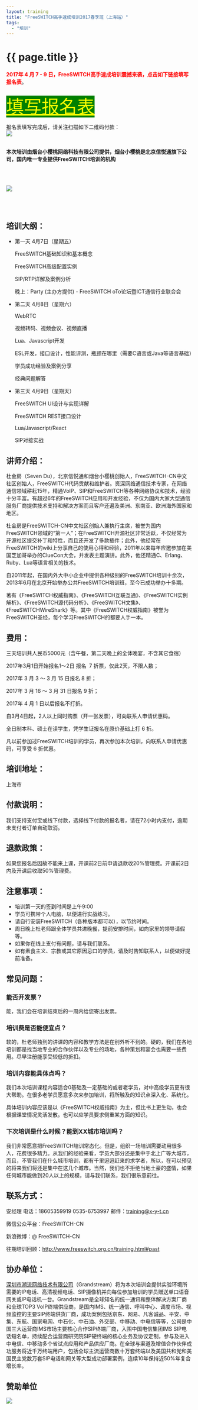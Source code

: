 ```yaml
---
layout: training
title: "FreeSWITCH高手速成培训2017春季班（上海站）"
tags:
  - "培训"
---
```


# {{ page.title }}

<strong style="color:red">2017年 4 月 7 - 9 日，FreeSWITCH高手速成培训震撼来袭，点击如下链接填写报名表</strong>。

<br>

<div style="line-height:40pt;">
    <a target="_blank" style="font-size:36pt;background-color:green;color:#FFFF00" href="http://cn.mikecrm.com/04qSCUK">填写报名表</a><br>
</div>

<br>
报名表填写完成后，请关注扫描如下二维码付款：<br>
<img src="http://x-y-t.cn/img/banner/xyt.jpg"></img>
<br>

<!-- <div style="line-height:40pt"><a target="_blank" href="https://wap.koudaitong.com/v2/showcase/goods?alias=3nrmk96kukx37" style="font-size:36pt;background-color:green;color:yellow"> 报名已结束 </a><br>（移动版，仅支持微信支付）</div> -->


<br>


<strong>本次培训由烟台小樱桃网络科技有限公司提供，烟台小樱桃是北京信悦通旗下公司，国内唯一专业提供FreeSWITCH培训的机构</strong>

<!-- 凡是报名参加此次培训的学员，均可免费获得由杜金房著《FreeSWITCH权威指南》一本，我们会在您支付学费后的一周内寄出此书。 -->

<!-- 如果我们把书寄到您手上，而您又取消报名，此书不支持退回，我们会在您的学费里扣除100元的书费，再按退款政策给您退费。 -->

<br><br>

<img src="/images/training/fst1704.png">

<br><br>


## 培训大纲：

- 第一天 4月7日（星期五）

    FreeSWITCH基础知识和基本概念

    FreeSWITCH高级配置实例

    SIP/RTP详解及案例分析

    晚上：Party (主办方提供) - FreeSWITCH oTo论坛暨ICT通信行业联合会

- 第二天 4月8日（星期六）

    WebRTC

    视频转码、视频会议、视频直播

    Lua、Javascript开发

    ESL开发，接口设计，性能评测，瓶颈在哪里（需要C语言或Java等语言基础）

    学员成功经验及案例分享

    经典问题解答

- 第三天 4月9日（星期天）

    FreeSWITCH UI设计与实现详解

    FreeSWITCH REST接口设计

    Lua/Javascript/React

    SIP对接实战

## 讲师介绍：

杜金房（Seven Du），北京信悦通和烟台小樱桃创始人，FreeSWITCH-CN中文社区创始人，FreeSWITCH代码贡献和维护者。资深网络通信技术专家，在网络通信领域耕耘15年，精通VoIP、SIP和FreeSWITCH等各种网络协议和技术，经验十分丰富。有超过6年的FreeSWITCH应用和开发经验，不仅为国内大家大型通信服务厂商提供技术支持和解决方案而且客户还遍及美洲、东南亚、欧洲海外国家和地区。

杜金房是FreeSWITCH-CN中文社区创始人兼执行主席，被誉为国内FreeSWITCH领域的“第一人”；在FreeSWITCH开源社区非常活跃，不仅经常为开源社区提交补丁和特性，而且还开发了多款插件；此外，他经常在FreeSWITCH的wiki上分享自己的使用心得和经验，2011年以来每年应邀参加在美国芝加哥举办的ClueCon大会，并发表主题演讲。此外，他还精通C、Erlang、Ruby、Lua等语言相关的技术。

自2011年起，在国内外大中小企业中提供各种级别的FreeSWITCH培训十余次，2013年6月在北京开始举办公共FreeSWITCH培训班，至今已成功举办十多期。

著有《FreeSWITCH权威指南》、《FreeSWITCH互联互通》、《FreeSWITCH实例解析》、《FreeSWITCH源代码分析》、《FreeSWITCH文集》、《FreeSWITCHWireShark》等。其中《FreeSWITCH权威指南》被誉为FreeSWITCH圣经，每个学习FreeSWITCH的都要人手一本。

## 费用：

三天培训共人民币5000元（含午餐，第二天晚上的全体晚宴，不含其它食宿）

2017年3月1日开始报名1～2日 报名  7 折票，仅此2天，不限人数；

2017年 3 月 3 ～ 3 月 15 日报名 8 折；

2017年 3 月 16 ～ 3 月 31 日报名 9 折；

2017年 4 月 1 日以后报名不打折。

自3月4日起，2人以上同时购票（开一张发票），可向联系人申请优惠码。

全日制本科、硕士在读学生，凭学生证报名在原价基础上打 6 折。

凡以前参加过FreeSWITCH培训的学员，再次参加本次培训，向联系人申请优惠码，可享受 6 折优惠。

## 培训地址：

上海市

## 付款说明：

我们支持支付宝或线下付款，选择线下付款的报名者，请在72小时内支付，逾期未支付者订单自动取消。

## 退款政策：

如果您报名后因故不能来上课，开课前2日前申请退款收20%管理费。开课前2日内及开课后收取50%管理费。

## 注意事项：

* 培训第一天的签到时间是上午9:00
* 学员可携带个人电脑，以便进行实战练习。
* 请自行安装FreeSWITCH（各种版本都可以），以节约时间。
* 周日晚上杜老师跟全体学员共进晚餐，提前安排时间，如向家里的领导请假等。
* 如果你在线上支付有问题，请与我们联系。
* 如有素食主义、宗教或其它原因忌口的学员，请及时告知联系人，以便做好提前准备。

## 常见问题：

### 能否开发票？

能，我们会在培训结束后的一周内给您寄出发票。

### 培训费是否能便宜点？

软的，杜老师独到的讲课的内容和教学方法是在别外听不到的。硬的，我们在各地培训都是找当地专业的合作伙伴以及专业的场地，各种策划和宴会也需要一些费用。尽早注册能享受较低的折扣。

### 培训内容能具体点吗？

我们本次培训课程内容适合0基础及一定基础的或者老学员，对中高级学员更有很大帮助。在很多老学员愿意多次来参加培训，将所触及的知识点深入化、系统化。

具体培训内容应该是以《FreeSWITCH权威指南》为主，但比书上更生动，也会根据课堂情况灵活发散。也可以应学员要求侧重某方面的知识。

### 下次培训是什么时候？能到XX城市培训吗？

我们非常愿意把FreeSWITCH培训常态化。但是，组织一场培训需要动用很多人，花费很多精力。从我们的经验来看，学员大部分还是集中于北上广等大城市，而且，不管我们在什么城市培训，都有千里迢迢赶来的求学者，所以，在可以预见的将来我们将还是集中在这几个城市。当然，我们也不拒绝当地土豪的盛情，如果任何城市能做到20人以上的规模，请与我们联系，我们很乐意前往。

## 联系方式：

安经理 电话：18605359919 0535-6753997 邮件：training@x-y-t.cn

微信公众平台：FreeSWITCH-CN

新浪微博：@ FreeSWITCH-CN

往期培训回顾：<http://www.freeswitch.org.cn/training.html#past>

## 协办单位：

<a href="http://www.grandstream.cn/About.aspx?TypeId=15">深圳市潮流网络技术有限公司</a>（Grandstream）将为本次培训会提供实验环境所需要的IP电话、高清视频电话、SIP摄像机并向每位参加培训的学员赠送单口语音网关或IP电话机一台。Grandstream是全球知名的统一通讯和整体解决方案厂商和全球TOP3 VoIP终端供应商，是国内IMS、统一通信、呼叫中心、调度市场、视频监控的主要SIP终端供货厂商，成功案例包括京东、网易、凡客诚品、平安、中集、东航、国家电网、中石化、中石油、外交部、中移动、中电信等等，公司是中国三大运营商IMS市场主要核心合作SIP终端厂商，入围中国电信集团IMS SIP电话短名单，持续配合运营商研究院SIP硬终端的核心业务及协议定制，参与及进入中电信、中移动多个省试点应用和产品供应厂商。在全球与渠道及增值合作伙伴成功服务将近千万终端用户，包括全球主流运营商数十万套终端以及美国共和党和美国民主党数万套SIP电话和网关等大型成功部署案例，连续10年保持近50%年复合增长率。


## 赞助单位

<a href="http://www.hiastar.com/"><img src="http://www.freeswitch.org.cn/images/sangoma.png" /></a>
